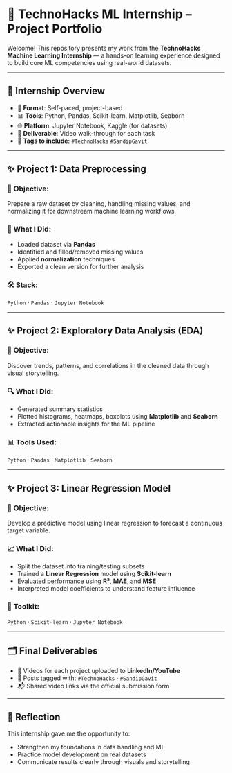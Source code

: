 
# 📘 TechnoHacks ML Internship – Project Portfolio

Welcome! This repository presents my work from the **TechnoHacks Machine Learning Internship** — a hands-on learning experience designed to build core ML competencies using real-world datasets.

---

## 🧭 Internship Overview

* 📅 **Format**: Self-paced, project-based
* 📊 **Tools**: Python, Pandas, Scikit-learn, Matplotlib, Seaborn
* 🌐 **Platform**: Jupyter Notebook, Kaggle (for datasets)
* 🎥 **Deliverable**: Video walk-through for each task
* 📣 **Tags to include**:
  `#TechnoHacks` `#SandipGavit`

---

## ✨ Project 1: Data Preprocessing

### 📝 Objective:

Prepare a raw dataset by cleaning, handling missing values, and normalizing it for downstream machine learning workflows.

### 🔧 What I Did:

* Loaded dataset via **Pandas**
* Identified and filled/removed missing values
* Applied **normalization** techniques
* Exported a clean version for further analysis

### 🛠️ Stack:

`Python` · `Pandas` · `Jupyter Notebook`

---

## ✨ Project 2: Exploratory Data Analysis (EDA)

### 📝 Objective:

Discover trends, patterns, and correlations in the cleaned data through visual storytelling.

### 🔍 What I Did:

* Generated summary statistics
* Plotted histograms, heatmaps, boxplots using **Matplotlib** and **Seaborn**
* Extracted actionable insights for the ML pipeline

### 📊 Tools Used:

`Python` · `Pandas` · `Matplotlib` · `Seaborn`

---

## ✨ Project 3: Linear Regression Model

### 📝 Objective:

Develop a predictive model using linear regression to forecast a continuous target variable.

### 📈 What I Did:

* Split the dataset into training/testing subsets
* Trained a **Linear Regression** model using **Scikit-learn**
* Evaluated performance using **R²**, **MAE**, and **MSE**
* Interpreted model coefficients to understand feature influence

### 🧰 Toolkit:

`Python` · `Scikit-learn` · `Jupyter Notebook`

---

## 🗂️ Final Deliverables

* 🔗 Videos for each project uploaded to **LinkedIn/YouTube**
* 📌 Posts tagged with:
  `#TechnoHacks` · `#SandipGavit`
* 📬 Shared video links via the official submission form

---

## 🧠 Reflection

This internship gave me the opportunity to:

* Strengthen my foundations in data handling and ML
* Practice model development on real datasets
* Communicate results clearly through visuals and storytelling
